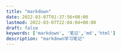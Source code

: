 ```yaml
---
title: "markdown"
date: 2022-03-07T01:37:56+08:00
lastmod: 2022-03-07T22:04:04+08:00
draft: false
keywords: ['markdown', '笔记','md','html']
description: "markdown学习笔记"
---
```


<!--more-->